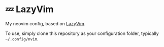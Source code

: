 # 💤 LazyVim

My neovim config, based on [LazyVim](https://github.com/LazyVim/LazyVim).

To use, simply clone this repository as your configuration folder, typically `~/.config/nvim`.
